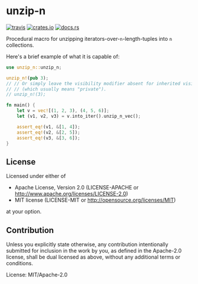 # unzip-n

[![travis](https://api.travis-ci.org/mexus/unzip-n.svg?branch=master)](https://travis-ci.org/mexus/unzip-n)
[![crates.io](https://img.shields.io/crates/v/unzip-n.svg)](https://crates.io/crates/unzip-n)
[![docs.rs](https://docs.rs/unzip-n/badge.svg)](https://docs.rs/unzip-n)

Procedural macro for unzipping iterators-over-`n`-length-tuples into `n` collections.

Here's a brief example of what it is capable of:

```rust
use unzip_n::unzip_n;

unzip_n!(pub 3);
// // Or simply leave the visibility modifier absent for inherited visibility
// // (which usually means "private").
// unzip_n!(3);

fn main() {
    let v = vec![(1, 2, 3), (4, 5, 6)];
    let (v1, v2, v3) = v.into_iter().unzip_n_vec();

    assert_eq!(v1, &[1, 4]);
    assert_eq!(v2, &[2, 5]);
    assert_eq!(v3, &[3, 6]);
}
```

## License

Licensed under either of

* Apache License, Version 2.0 (LICENSE-APACHE or http://www.apache.org/licenses/LICENSE-2.0)
* MIT license (LICENSE-MIT or http://opensource.org/licenses/MIT)

at your option.

## Contribution

Unless you explicitly state otherwise, any contribution intentionally submitted
for inclusion in the work by you, as defined in the Apache-2.0 license, shall be dual licensed as above, without any
additional terms or conditions.

License: MIT/Apache-2.0
